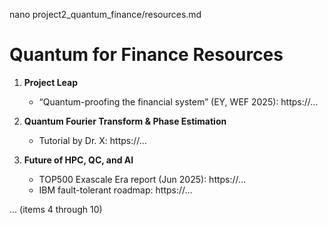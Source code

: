 nano project2_quantum_finance/resources.md
# Quantum for Finance Resources

1. **Project Leap**
   - “Quantum-proofing the financial system” (EY, WEF 2025): https://…

2. **Quantum Fourier Transform & Phase Estimation**
   - Tutorial by Dr. X: https://…

3. **Future of HPC, QC, and AI**
   - TOP500 Exascale Era report (Jun 2025): https://…
   - IBM fault-tolerant roadmap: https://…

… (items 4 through 10)


